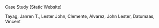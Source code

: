 Case Study (Static Website)

Tayag, Janren T., 
Lester John, Clemente, 
Alvarez, John Lester, 
Datumaas, Vincent

